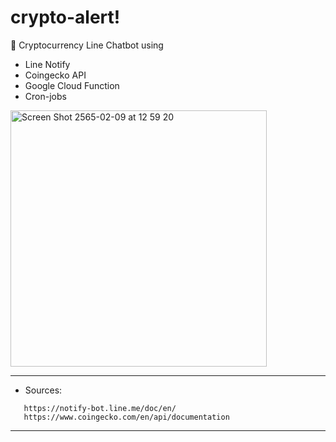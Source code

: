 # crypto-alert! 

🚀 Cryptocurrency Line Chatbot using
   - Line Notify
   - Coingecko API 
   - Google Cloud Function
   - Cron-jobs

<img width="410" alt="Screen Shot 2565-02-09 at 12 59 20" src="https://user-images.githubusercontent.com/69767104/153131202-ee90d65a-3b21-4607-8d7c-93bb27645299.png">

-------------------------------------------------------
* Sources:
```
   https://notify-bot.line.me/doc/en/
   https://www.coingecko.com/en/api/documentation
```
-------------------------------------------------------
